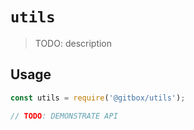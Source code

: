 # `utils`

> TODO: description

## Usage

```js
const utils = require('@gitbox/utils');

// TODO: DEMONSTRATE API
```
